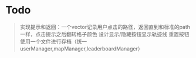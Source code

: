 # Todo
>实现提示和返回：一个vector记录用户点击的路径，返回直到和标准的path一样，点击提示之后翻转格子颜色
>设计显示/隐藏按钮显示轨迹线
>重置按钮
>使用一个文件进行存档（统一userManager,mapManager,leaderboardManager）

 
 

